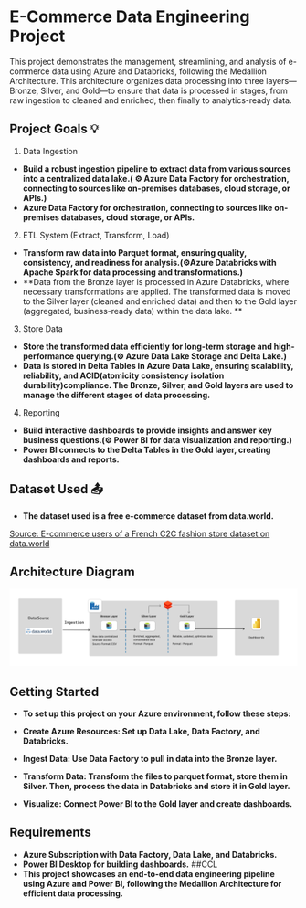 # E-Commerce Data Engineering Project
This project demonstrates the management, streamlining, and analysis of e-commerce data using Azure and Databricks, following the Medallion Architecture. This architecture organizes data processing into three layers—Bronze, Silver, and Gold—to ensure that data is processed in stages, from raw ingestion to cleaned and enriched, then finally to analytics-ready data.

## Project Goals 💡
1. Data Ingestion
- **Build a robust ingestion pipeline to extract data from various sources into a centralized data lake.( ⚙ Azure Data Factory for orchestration, connecting to sources like on-premises databases, cloud storage, or APIs.)**
- **Azure Data Factory for orchestration, connecting to sources like on-premises databases, cloud storage, or APIs.**
2. ETL System (Extract, Transform, Load)
- **Transform raw data into Parquet format, ensuring quality, consistency, and readiness for analysis.(⚙Azure Databricks with Apache Spark for data processing and transformations.)**
- **Data from the Bronze layer is processed in Azure Databricks, where necessary transformations are applied. The transformed data is moved to the Silver layer (cleaned and enriched data) and then to the Gold layer (aggregated, business-ready data) within the data lake. **
3. Store Data
- **Store the transformed data efficiently for long-term storage and high-performance querying.(⚙ Azure Data Lake Storage and Delta Lake.)**
- **Data is stored in Delta Tables in Azure Data Lake, ensuring scalability, reliability, and ACID(atomicity consistency isolation durability)compliance. The Bronze, Silver, and Gold layers are used to manage the different stages of data processing.**
4. Reporting
- **Build interactive dashboards to provide insights and answer key business questions.(⚙ Power BI for data visualization and reporting.)**
- **Power BI connects to the Delta Tables in the Gold layer, creating dashboards and reports.**
## Dataset Used 📤
- **The dataset used is a free e-commerce dataset from data.world.**

[Source: E-commerce users of a French C2C fashion store dataset on data.world](https://data.world/jfreex/e-commerce-users-of-a-french-c2c-fashion-store)


## Architecture Diagram
![alt text](architecture.png)

## Getting Started
- **To set up this project on your Azure environment, follow these steps:**

- **Create Azure Resources: Set up Data Lake, Data Factory, and Databricks.**
- **Ingest Data: Use Data Factory to pull in data into the Bronze layer.**
- **Transform Data: Transform the files to parquet format, store them in Silver. Then, process the data in Databricks and store it in Gold layer.**
- **Visualize: Connect Power BI to the Gold layer and create dashboards.**
## Requirements
- **Azure Subscription with Data Factory, Data Lake, and Databricks.**
- **Power BI Desktop for building dashboards.**
##CCL
- **This project showcases an end-to-end data engineering pipeline using Azure and Power BI, following the Medallion Architecture for efficient data processing.**
